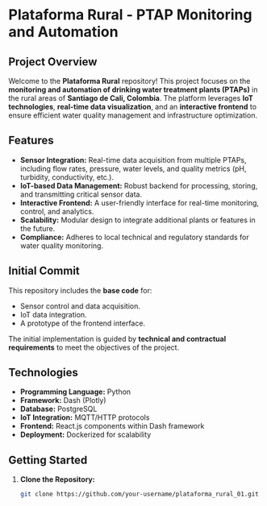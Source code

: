 # Plataforma Rural - PTAP Monitoring and Automation

## Project Overview
Welcome to the **Plataforma Rural** repository! This project focuses on the **monitoring and automation of drinking water treatment plants (PTAPs)** in the rural areas of **Santiago de Cali, Colombia**. The platform leverages **IoT technologies**, **real-time data visualization**, and an **interactive frontend** to ensure efficient water quality management and infrastructure optimization.

## Features
- **Sensor Integration:** Real-time data acquisition from multiple PTAPs, including flow rates, pressure, water levels, and quality metrics (pH, turbidity, conductivity, etc.).
- **IoT-based Data Management:** Robust backend for processing, storing, and transmitting critical sensor data.
- **Interactive Frontend:** A user-friendly interface for real-time monitoring, control, and analytics.
- **Scalability:** Modular design to integrate additional plants or features in the future.
- **Compliance:** Adheres to local technical and regulatory standards for water quality monitoring.

## Initial Commit
This repository includes the **base code** for:
- Sensor control and data acquisition.
- IoT data integration.
- A prototype of the frontend interface.

The initial implementation is guided by **technical and contractual requirements** to meet the objectives of the project.

## Technologies
- **Programming Language:** Python
- **Framework:** Dash (Plotly)
- **Database:** PostgreSQL
- **IoT Integration:** MQTT/HTTP protocols
- **Frontend:** React.js components within Dash framework
- **Deployment:** Dockerized for scalability

## Getting Started
1. **Clone the Repository:**
   ```bash
   git clone https://github.com/your-username/plataforma_rural_01.git

